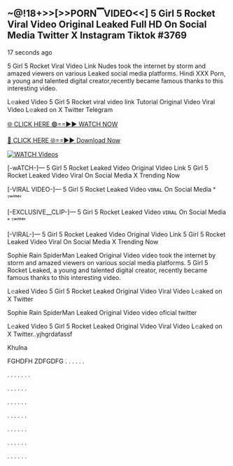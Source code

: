## ~@!18+>>[>>PORN▔VIDEO<<] 5 Girl 5 Rocket Viral Video Original Leaked Full HD On Social Media Twitter X Instagram Tiktok #3769

17 seconds ago

5 Girl 5 Rocket Viral Video Link Nudes took the internet by storm and amazed viewers on various Leaked social media platforms. Hindi XXX Porn, a young and talented digital creator,recently became famous thanks to this interesting video.

L𝚎aked Video 5 Girl 5 Rocket viral video link Tutorial Original Video Viral Video L𝚎aked on X Twitter Telegram

[🌐 CLICK HERE 🟢==►► WATCH NOW](https://dekho-ki-hoy-07-2k25.blogspot.com/2025/01/viral-tv.html)

[🔴 CLICK HERE 🌐==►► Download Now](https://dekho-ki-hoy-07-2k25.blogspot.com/2025/01/viral-tv.html)

[![WATCH Videos](https://i.imgur.com/ydURGbz.png)](https://dekho-ki-hoy-07-2k25.blogspot.com/2025/01/viral-tv.html)

[-wATCH-]— 5 Girl 5 Rocket Leaked Video Original Video Link 5 Girl 5 Rocket Leaked Video Viral On Social Media X Trending Now

[-VIRAL VIDEO-]— 5 Girl 5 Rocket Leaked Video ᴠɪʀᴀʟ On Social Media ˣ ᵀʷⁱᵗᵗᵉʳ

[-EXCLUSIVE__CLIP-]— 5 Girl 5 Rocket Leaked Video ᴠɪʀᴀʟ On Social Media ˣ ᵀʷⁱᵗᵗᵉʳ

[-VIRAL-]— 5 Girl 5 Rocket Leaked Video Original Video Link 5 Girl 5 Rocket Leaked Video Viral On Social Media X Trending Now

Sophie Rain SpiderMan Leaked Original Video video took the internet by storm and amazed viewers on various social media platforms. 5 Girl 5 Rocket Leaked, a young and talented digital creator, recently became famous thanks to this interesting video.

L𝚎aked Video 5 Girl 5 Rocket Leaked Original Video Viral Video L𝚎aked on X Twitter

Sophie Rain SpiderMan Leaked Original Video video oficial twitter

L𝚎aked Video 5 Girl 5 Rocket Leaked Original Video Viral Video L𝚎aked on X Twitter..yjhgrdafassf

Khulna

FGHDFH ZDFGDFG
.
.
.
.
.
.

.
.
.
.
.
.
.

.
.
.
.
.
.

.
.
.
.
.
.

.
.
.
.
.
.

.
.
.
.
.
.

.
.
.
.
.
.

.
.
.
.
.
.